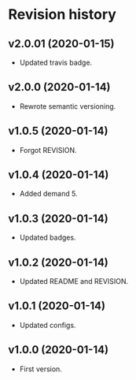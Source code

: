Revision history
=================================

v2.0.01 (2020-01-15)
---------------------------------

*   Updated travis badge.

v2.0.0 (2020-01-14)
---------------------------------

*   Rewrote semantic versioning.

v1.0.5 (2020-01-14)
---------------------------------

*   Forgot REVISION.

v1.0.4 (2020-01-14)
---------------------------------

*   Added demand 5.

v1.0.3 (2020-01-14)
---------------------------------

*   Updated badges.

v1.0.2 (2020-01-14)
---------------------------------

*   Updated README and REVISION.

v1.0.1 (2020-01-14)
---------------------------------

*   Updated configs.

v1.0.0 (2020-01-14)
---------------------------------

*   First version.
